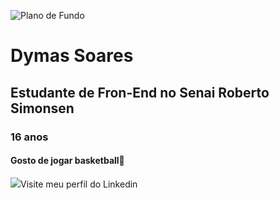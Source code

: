 ![Plano de Fundo](https://th.bing.com/th/id/OIP.tjQcMMoPRdjBc6VBGPzcPQHaCH?w=1917&h=547&rs=1&pid=ImgDetMain)
<h1>Dymas Soares</h1>
<h2>Estudante de Fron-End no Senai Roberto Simonsen</h2>
<h3>16 anos</h3>
<h4>Gosto de jogar basketball🏀</h4>
<img src="https://images.pexels.com/photos/30132254/pexels-photo-30132254.jpeg"
<a href="https://www.linkedin.com/in/dymas-pietro-santos-soares-b96651292">Visite meu perfil do Linkedin</a>


